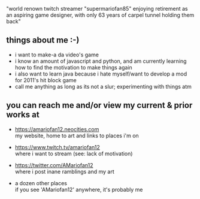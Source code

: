 "world renown twitch streamer "supermariofan85" enjoying retirement as an aspiring game designer, with only 63 years of carpel tunnel holding them back"

things about me :-)
-
- i want to make-a da video's game
- i know an amount of javascript and python, and am currently learning how to find the motivation to make things again
- i also want to learn java because i hate myself/want to develop a mod for 2011's hit block game
- call me anything as long as its not a slur; experimenting with things atm

you can reach me and/or view my current & prior works at
-
- https://amariofan12.neocities.com \
  my website, home to art and links to places i'm on

- https://www.twitch.tv/amariofan12 \
  where i want to stream (see: lack of motivation)

- https://twitter.com/AMariofan12 \
  where i post inane ramblings and my art
  

- a dozen other places\
  if you see 'AMariofan12' anywhere, it's probably me
  
